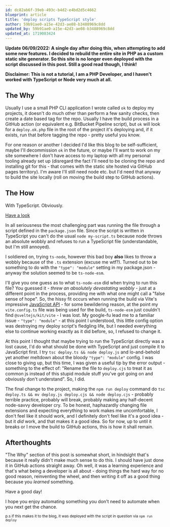 ```yaml
---
id: dc82ab6f-39eb-493c-b4d2-e4bd2d5c4662
blueprint: article
title: 'deploy scripts TypeScript style'
author: 59b91ae0-a15e-42d3-ae08-b3488969c8dd
updated_by: 59b91ae0-a15e-42d3-ae08-b3488969c8dd
updated_at: 1719083424
---
```

**Update 06/09/2022: A single day after doing this, when attempting to add some new features. I decided to rebuild the entire site in PHP as a custom static site generator. So this site is no longer even deployed with the script discussed in this post. Still a good read though, I think!**

**Disclaimer: This is not a tutorial, I am a PHP Developer, and I haven't worked with TypeScript or Node very much at all.**

## The Why

Usually I use a small PHP CLI application I wrote called `ok` to deploy my projects, it doesn't do much other than perform a few sanity checks, then create a date based tag for the repo. Usually I have the build process in a GitHub action (or equivalent e.g. BitBucket Pipeline script), but `ok` will look for a `deploy.ok.php` file in the root of the project it's deploying and, if it exists, run that before tagging the repo - pretty useful you know. 

For one reason or another I decided I'd like this blog to be self-sufficient, maybe I'll decommission `ok` in the future, or maybe I'll want to work on my site somewhere I don't have access to my laptop with all my personal tooling already set up (disregard the fact I'll need to be cloning the repo and installing git for this - that comes with the static site hosted via GitHub pages territory). I'm aware I'll still need node etc. but I'd need that anyway to build the site locally (roll on moving the build step to GitHub actions).

## The How
With TypeScript. Obviously.

[Have a look](https://github.com/marccoup/blog/blob/ca1b6ada2cedc23f9dea85590a2c58b5d2f54b34/deploy.ts)

In all seriousness the most challenging part was running the file through a script defined in the `package.json` file. Since the script is written in TypeScript you can't do the usual `node my-script.ts` because node throws an absolute wobbly and refuses to run a TypeScript file (understandable, but I'm still annoyed). 

I soldiered on, trying `ts-node`, however this bad boy **also** likes to throw a wobbly because of the `.ts` extension (excuse me wtf?). Turned out to be something to do with the `"type": "module"` setting in my package.json - anyway the solution seemed to be `ts-node-esm`.

I'll give you one guess as to what `ts-node-esm` did when trying to run this file? You guessed it - _threw an absolutely devastating wobbly_ - just at a different point in the process, providing me with what one might call a "false sense of hope". So, the hissy fit occurs when running the build via Vite's impressive [JavaScript API](https://vitejs.dev/guide/api-javascript.html) - for some bewildering reason, at the point my `vite.config.ts` file was being used for the build, `ts-node-esm` just couldn't find `@sveltejs/kit/vite` - I was lost. My google-fu lead me to a familiar issue - `"type": "module"` - at this point I understood, this little config option was destroying my deploy script's fledgling life, but I needed everything else to continue working exactly as it did before, so, I refused to change it.

At this point I thought that maybe trying to run the TypeScript directly was a lost cause, I'd do what should be done with TypeScript and just compile it to JavaScript first. I try `tsc deploy.ts && node deploy.js` and lo-and-behold yet another meltdown about the bloody `"type": "module"` config. I was close to giving up, but this time, I was given a useful tip by the error output - something to the effect of:  "Rename the file to `deploy.cjs` to treat it as common js instead of this stupid module stuff you've got going on and obviously don't understand". So, I did.

The final change to the project, making the `npm run deploy` command do `tsc deploy.ts && mv deploy.js deploy.cjs && node deploy.cjs` - probably terrible practice, probably will break, probably making any half-decent node-savvy developer cry. To be honest, haphazardly changing file extensions and expecting everything to work makes me uncomfortable, I don't feel like it should work, and I definitely don't feel like it's a good idea - but it _did_ work, and that makes it a good idea. So for now, up to until it breaks or I move the build to GitHub actions, this is how it shall remain.

## Afterthoughts
"The Why" section of this post is somewhat short, in hindsight that's because it really didn't make much sense to do this. I should have just done it in GitHub actions straight away. Oh well, it was a learning experience and that's what being a developer is all about - doing things the hard way for no good reason, reinventing the wheel, and then writing it off as a good thing because you _learned_ something.

Have a good day!

I hope you enjoy automating something you don't need to automate when you next get the chance.

<small>p.s if this makes it to the blog, it was deployed with the script in question via `npm run deploy`</small>